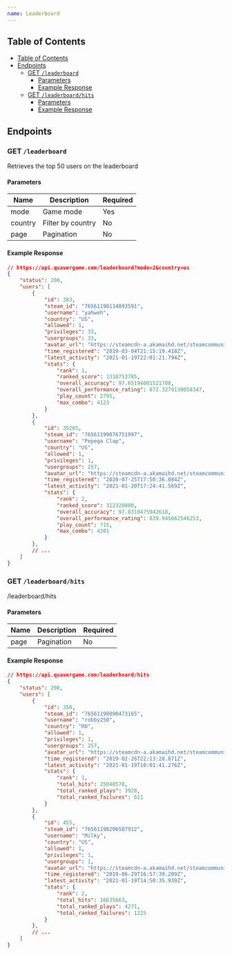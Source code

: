 ```yaml
---
name: Leaderboard
---
```


## Table of Contents

- [Table of Contents](#table-of-contents)
- [Endpoints](#endpoints)
    - [GET `/leaderboard`](#get-%2Fleaderboard)
        - [Parameters](#parameters)
        - [Example Response](#example-response)
    - [GET `/leaderboard/hits`](#get-%2Fleaderboard%2Fhits)
        - [Parameters](#parameters-1)
        - [Example Response](#example-response-1)

## Endpoints

### GET `/leaderboard`

Retrieves the top 50 users on the leaderboard

#### Parameters

| Name    | Description       | Required |
| ------- | ----------------- | -------- |
| mode    | Game mode         | Yes      |
| country | Filter by country | No       |
| page    | Pagination        | No       |

#### Example Response

```json
// https://api.quavergame.com/leaderboard?mode=2&country=us
{
    "status": 200,
    "users": [
        {
            "id": 383,
            "steam_id": "76561198114893591",
            "username": "yahweh",
            "country": "US",
            "allowed": 1,
            "privileges": 33,
            "usergroups": 33,
            "avatar_url": "https://steamcdn-a.akamaihd.net/steamcommunity/public/images/avatars/dc/dcb7ff72103ebdd699f0087e752370df49caddae_full.jpg",
            "time_registered": "2019-03-04T21:15:19.418Z",
            "latest_activity": "2021-01-19T22:01:21.794Z",
            "stats": {
                "rank": 1,
                "ranked_score": 1310753785,
                "overall_accuracy": 97.65194001521708,
                "overall_performance_rating": 872.3279130058347,
                "play_count": 2795,
                "max_combo": 4123
            }
        },
        {
            "id": 35265,
            "steam_id": "76561199076751997",
            "username": "Pepega Clap",
            "country": "US",
            "allowed": 1,
            "privileges": 1,
            "usergroups": 257,
            "avatar_url": "https://steamcdn-a.akamaihd.net/steamcommunity/public/images/avatars/4b/4b73b07e34eab80e4a93f4b9822dea78bf4748e2_full.jpg",
            "time_registered": "2020-07-25T17:50:36.084Z",
            "latest_activity": "2021-01-20T17:24:41.569Z",
            "stats": {
                "rank": 2,
                "ranked_score": 312320800,
                "overall_accuracy": 97.8310475942618,
                "overall_performance_rating": 839.945662546253,
                "play_count": 715,
                "max_combo": 4301
            }
        },
        // ...
    ]
}
```

### GET `/leaderboard/hits`

/leaderboard/hits

#### Parameters

| Name | Description | Required |
| ---- | ----------- | -------- |
| page | Pagination  | No       |

#### Example Response

```json
// https://api.quavergame.com/leaderboard/hits
{
    "status": 200,
    "users": [
        {
            "id": 350,
            "steam_id": "76561198090473165",
            "username": "robby250",
            "country": "RO",
            "allowed": 1,
            "privileges": 1,
            "usergroups": 257,
            "avatar_url": "https://steamcdn-a.akamaihd.net/steamcommunity/public/images/avatars/c2/c24dae7fa9eb8451ea2be2558392205e2eec5731_full.jpg",
            "time_registered": "2019-02-26T22:13:28.871Z",
            "latest_activity": "2021-01-19T10:01:41.276Z",
            "stats": {
                "rank": 1,
                "total_hits": 25040578,
                "total_ranked_plays": 3928,
                "total_ranked_failures": 611
            }
        },
        {
            "id": 455,
            "steam_id": "76561198206587912",
            "username": "Milky",
            "country": "US",
            "allowed": 1,
            "privileges": 1,
            "usergroups": 1,
            "avatar_url": "https://steamcdn-a.akamaihd.net/steamcommunity/public/images/avatars/54/54f09869ae451f50e3b5603eb96ee50eff068250_full.jpg",
            "time_registered": "2019-06-29T16:57:39.209Z",
            "latest_activity": "2021-01-19T14:50:35.939Z",
            "stats": {
                "rank": 2,
                "total_hits": 16635663,
                "total_ranked_plays": 4271,
                "total_ranked_failures": 1225
            }
        },
        // ...
    ]
}
```
